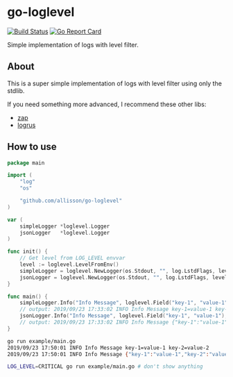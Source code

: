 # go-loglevel
[![Build Status](https://travis-ci.org/allisson/go-loglevel.svg)](https://travis-ci.org/allisson/go-loglevel) [![Go Report Card](https://goreportcard.com/badge/github.com/allisson/go-loglevel)](https://goreportcard.com/report/github.com/allisson/go-loglevel)

Simple implementation of logs with level filter.

## About

This is a super simple implementation of logs with level filter using only the stdlib.

If you need something more advanced, I recommend these other libs:

- [zap](https://github.com/uber-go/zap)
- [logrus](https://github.com/sirupsen/logrus)

## How to use

```go
package main

import (
	"log"
	"os"

	"github.com/allisson/go-loglevel"
)

var (
	simpleLogger *loglevel.Logger
	jsonLogger   *loglevel.Logger
)

func init() {
    // Get level from LOG_LEVEL envvar
	level := loglevel.LevelFromEnv()
	simpleLogger = loglevel.NewLogger(os.Stdout, "", log.LstdFlags, level, loglevel.NewSimpleFormatter())
	jsonLogger = loglevel.NewLogger(os.Stdout, "", log.LstdFlags, level, loglevel.NewJSONFormatter())
}

func main() {
	simpleLogger.Info("Info Message", loglevel.Field("key-1", "value-1"), loglevel.Field("key-2", "value-2"))
	// output: 2019/09/23 17:33:02 INFO Info Message key-1=value-1 key-2=value-2
	jsonLogger.Info("Info Message", loglevel.Field("key-1", "value-1"), loglevel.Field("key-2", "value-2"))
	// output: 2019/09/23 17:33:02 INFO Info Message {"key-1":"value-1","key-2":"value-2"}
}
```

```bash
go run example/main.go
2019/09/23 17:50:01 INFO Info Message key-1=value-1 key-2=value-2
2019/09/23 17:50:01 INFO Info Message {"key-1":"value-1","key-2":"value-2"}
```

```bash
LOG_LEVEL=CRITICAL go run example/main.go # don't show anything

```
